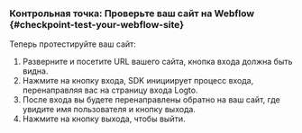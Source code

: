 ### Контрольная точка: Проверьте ваш сайт на Webflow \{#checkpoint-test-your-webflow-site}

Теперь протестируйте ваш сайт:

1. Разверните и посетите URL вашего сайта, кнопка входа должна быть видна.
2. Нажмите на кнопку входа, SDK инициирует процесс входа, перенаправляя вас на страницу входа Logto.
3. После входа вы будете перенаправлены обратно на ваш сайт, где увидите имя пользователя и кнопку выхода.
4. Нажмите на кнопку выхода, чтобы выйти.
